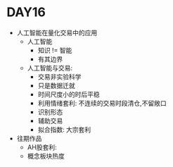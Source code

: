 # DAY16 

* 人工智能在量化交易中的应用
  * 人工智能
    * 知识 != 智能
    * 有其边界
  * 人工智能与交易:
    * 交易非实验科学
    * 只是数据迁就
    * 时间尺度小的时后平稳
    * 利用情绪套利: 不连续的交易时段清仓,不留敞口
    * 识别形态
    * 辅助交易
    * 拟合指数: 大宗套利
* 往期作品
  * AH股套利:
  * 概念板块热度